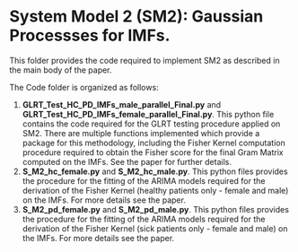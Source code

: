 # System Model 2 (SM2): Gaussian Processses for IMFs.

This folder provides the code required to implement SM2 as described in the main body of the paper.

The Code folder is organized as follows:

1. **GLRT_Test_HC_PD_IMFs_male_parallel_Final.py** and **GLRT_Test_HC_PD_IMFs_female_parallel_Final.py**. This python file contains the code required for the GLRT testing procedure applied on SM2. There are multiple functions implemented which provide a package for this methodology, including the Fisher Kernel computation procedure required to obtain the Fisher score for the final Gram Matrix computed on the IMFs. See the paper for further details.
2. **S_M2_hc_female.py** and **S_M2_hc_male.py**. This python files provides the procedure for the fitting of the ARIMA models required for the derivation of the Fisher Kernel (healthy patients only - female and male) on the IMFs. For more details see the paper.
3. **S_M2_pd_female.py** and **S_M2_pd_male.py**. This python files provides the procedure for the fitting of the ARIMA models required for the derivation of the Fisher Kernel (sick patients only - female and male) on the IMFs. For more details see the paper.



